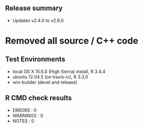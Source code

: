 
## Release summary

* Updates v2.4.0 to v2.6.0
# Removed all source / C++ code


## Test Environments

* local OS X 15.6.0 (High Sierra) install, R 3.4.4
* ubuntu 12.04.5 (on travis-ci), R 3.3.0
* win-builder (devel and release)


## R CMD check results

* ERRORS : 0 
* WARNINGS : 0
* NOTES : 0


